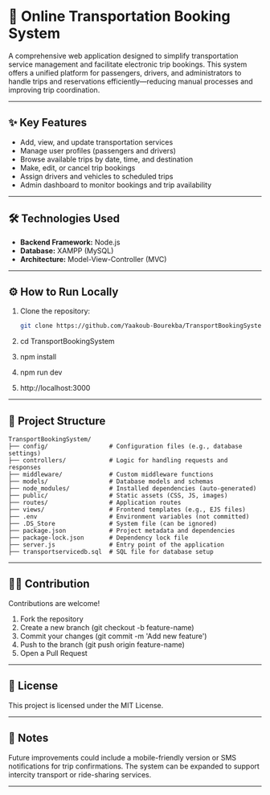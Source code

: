 # 🚌 Online Transportation Booking System

A comprehensive web application designed to simplify transportation service management and facilitate electronic trip bookings. This system offers a unified platform for passengers, drivers, and administrators to handle trips and reservations efficiently—reducing manual processes and improving trip coordination.

---

## ✨ Key Features

- Add, view, and update transportation services  
- Manage user profiles (passengers and drivers)  
- Browse available trips by date, time, and destination  
- Make, edit, or cancel trip bookings  
- Assign drivers and vehicles to scheduled trips  
- Admin dashboard to monitor bookings and trip availability

---

## 🛠 Technologies Used

- **Backend Framework:** Node.js  
- **Database:** XAMPP (MySQL)  
- **Architecture:** Model-View-Controller (MVC)

---

## ⚙️ How to Run Locally

1. Clone the repository:

   ```bash
   git clone https://github.com/Yaakoub-Bourekba/TransportBookingSystem.git
2. cd TransportBookingSystem
3. npm install
4. npm run dev
5. http://localhost:3000

---

## 📁 Project Structure
```
TransportBookingSystem/
├── config/                 # Configuration files (e.g., database settings)
├── controllers/            # Logic for handling requests and responses
├── middleware/             # Custom middleware functions
├── models/                 # Database models and schemas
├── node_modules/           # Installed dependencies (auto-generated)
├── public/                 # Static assets (CSS, JS, images)
├── routes/                 # Application routes
├── views/                  # Frontend templates (e.g., EJS files)
├── .env                    # Environment variables (not committed)
├── .DS_Store               # System file (can be ignored)
├── package.json            # Project metadata and dependencies
├── package-lock.json       # Dependency lock file
├── server.js               # Entry point of the application
├── transportservicedb.sql  # SQL file for database setup
```
---

## 🧑‍💻 Contribution

Contributions are welcome!
1. Fork the repository
2. Create a new branch (git checkout -b feature-name)
3. Commit your changes (git commit -m 'Add new feature')
4. Push to the branch (git push origin feature-name)
5. Open a Pull Request

---

## 📜 License

This project is licensed under the MIT License.

---

 ## 📌 Notes
 
Future improvements could include a mobile-friendly version or SMS notifications for trip confirmations.
The system can be expanded to support intercity transport or ride-sharing services.

---
